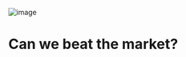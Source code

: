 ![image](https://user-images.githubusercontent.com/18660879/32529688-e18fac14-c407-11e7-953b-8ea31807ed5a.png)
# Can we beat the market?
